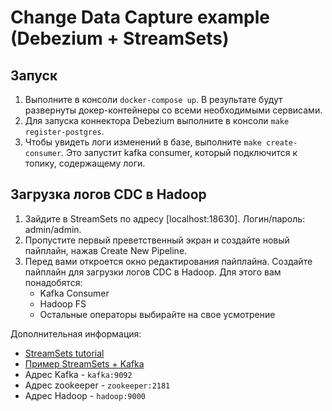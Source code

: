 # Change Data Capture example (Debezium + StreamSets)

## Запуск

1. Выполните в консоли `docker-compose up`. В результате будут развернуты докер-контейнеры со всеми необходимыми сервисами.
2. Для запуска коннектора Debezium выполните в консоли `make register-postgres`.
3. Чтобы увидеть логи изменений в базе, выполните `make create-consumer`. Это запустит kafka consumer, который подключится к топику, содержащему логи.

## Загрузка логов CDC в Hadoop

1. Зайдите в StreamSets по адресу [localhost:18630]. Логин/пароль: admin/admin.
2. Пропустите первый преветственный экран и создайте новый пайплайн, нажав Create New Pipeline.
3. Перед вами откроется окно редактирования пайплайна. Создайте пайплайн для загрузки логов CDC в Hadoop. Для этого вам понадобятся:
    * Kafka Consumer
    * Hadoop FS
    * Остальные операторы выбирайте на свое усмотрение
  
Дополнительная информация:
* [StreamSets tutorial](https://streamsets.com/documentation/datacollector/latest/help/datacollector/UserGuide/Tutorial/BasicTutorial.html)
* [Пример StreamSets + Kafka](https://youtu.be/SiZrkyEzpJc?t=491)
* Адрес Kafka - `kafka:9092`
* Адрес zookeeper - `zookeeper:2181`
* Адрес Hadoop - `hadoop:9000`


